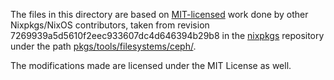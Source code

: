 The files in this directory are based on [MIT-licensed](https://github.com/NixOS/nixpkgs/blob/7269939a5d5610f2eec933607dc4d646394b29b8/COPYING) work done by other Nixpkgs/NixOS contributors, taken from revision 7269939a5d5610f2eec933607dc4d646394b29b8 in the [nixpkgs](https://github.com/NixOS/nixpkgs/) repository under the path [pkgs/tools/filesystems/ceph/](https://github.com/NixOS/nixpkgs/blob/7269939a5d5610f2eec933607dc4d646394b29b8/pkgs/development/libraries/sqlite/).

The modifications made are licensed under the MIT License as well.
